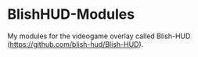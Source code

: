 # BlishHUD-Modules
My modules for the videogame overlay called Blish-HUD (https://github.com/blish-hud/Blish-HUD).
